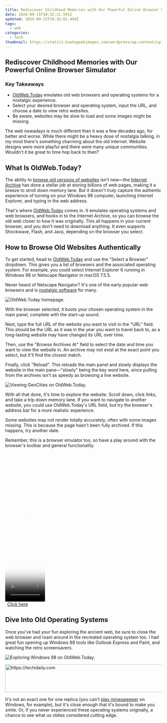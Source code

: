 ```yaml
---
title: Rediscover Childhood Memories with Our Powerful Online Browser Simulator
date: 2024-09-15T18:32:21.591Z
updated: 2024-09-22T16:16:01.494Z
tags:
  - web
categories:
  - tech
thumbnail: https://static1.howtogeekimages.com/wordpress/wp-content/uploads/2024/07/screenshot-of-a-browser-emulator.jpg
---
```


## Rediscover Childhood Memories with Our Powerful Online Browser Simulator

### Key Takeaways

* [OldWeb.Today](https://oldweb.today/) emulates old web browsers and operating systems for a nostalgic experience.
* Select your desired browser and operating system, input the URL, and choose a date to view retro websites.
* Be aware, websites may be slow to load and some images might be missing.

 The web nowadays is much different than it was a few decades ago, for better and worse. While there might be a heavy dose of nostalgia talking, in my mind there's something charming about the old internet. Website designs were more playful and there were many unique communities. Wouldn't it be great to time hop back to then?

##  What Is OldWeb.Today?

 The ability to [browse old versions of websites](https://bypass-frp.techidaily.com/frp-hijacker-by-hagard-download-and-bypass-your-vivo-v27-pro-frp-locks-by-drfone-android/) isn't new—the [Internet Archive](https://web.archive.org/) has done a stellar job at storing billions of web pages, making it a breeze to stroll down memory lane. But it doesn't truly capture the authentic experience of turning on your Windows 98 computer, launching Internet Explorer, and typing in the web address.

 That's where [OldWeb.Today](https://oldweb.today/) comes in. It emulates operating systems and web browsers, and hooks in to the Internet Archive, so you can browse the old web closer to how it was originally. This all happens in your current browser, and you don't need to download anything. It even supports Shockwave, Flash, and Java, depending on the browser you select.

##  How to Browse Old Websites Authentically

 To get started, head to [OldWeb.Today](https://oldweb.today/) and use the "Select a Browser" dropdown. This gives you a list of browsers and the associated operating system. For example, you could select Internet Explorer 6 running in Windows 98 or Netscape Navigator in macOS 7.5.5.

 Never heard of Netscape Navigator? It's one of the early popular web browsers and is [nostalgic software](https://howto.techidaily.com/why-does-my-infinix-hot-40-keep-turning-off-by-itself-6-fixes-are-here-drfone-by-drfone-fix-android-problems-fix-android-problems/) for many.

![OldWeb.Today homepage.](https://static1.howtogeekimages.com/wordpress/wp-content/uploads/2024/07/oldweb-today-homepage.png) 

 With the browser selected, it boots your chosen operating system in the main panel, complete with the start-up sound.

 Next, type the full URL of the website you want to visit in the "URL" field. This should be the URL as it was in the year you want to travel back to, as a long-lasting website may have changed its URL over time.

 Then, use the "Browse Archives At" field to select the date and time you want to view the website in. An archive may not exist at the exact point you select, but it'll find the closest match.

 Finally, click "Reload". This reloads the main panel and slowly displays the website in the main pane—"slowly" being the key word here, since pulling from the archives isn't as speedy as browsing a live website.

![Viewing GeoCities on OldWeb.Today.](https://static1.howtogeekimages.com/wordpress/wp-content/uploads/2024/07/viewing-geocities-on-oldweb-today.png) 

 With all that done, it's time to explore the website. Scroll down, click links, and take a trip down memory lane. If you want to navigate to another website, you could use OldWeb.Today's URL field, but try the browser's address bar for a more realistic experience.

 Some websites may not render totally accurately, often with some images missing. This is because the page hasn't been fully archived. If this happens, try another date.

 Remember, this is a browser emulator too, so have a play around with the browser's toolbar and general functionality.

<!-- affiliate ads begin -->
<span id="1993654">
					<video width="128" height="480" style="cursor:pointer"
           poster="//a.impactradius-go.com/display-clicktoplayimage/1993654.png"
           onclick="if(!this.playClicked){this.play();this.setAttribute('controls',true);this.playClicked=true;}">
	   <source src="//a.impactradius-go.com/display-ad/22993-1993654">
	   <img src="//a.impactradius-go.com/display-clicktoplayimage/1993654.png" style="border: none; height: 100%; width: 100%; object-fit: contain">
	</video>
	<div style="width:80px;text-align:center"><a href="javascript:window.open(decodeURIComponent('https%3A%2F%2Fhomestyler.sjv.io%2Fc%2F5597632%2F1993654%2F22993'), '_blank');void(0);">Click here</a></div>
</span>
<img height="0" width="0" src="https://imp.pxf.io/i/5597632/1993654/22993" style="position:absolute;visibility:hidden;" border="0" />
<!-- affiliate ads end -->

##  Dive Into Old Operating Systems

 Once you've had your fun exploring the ancient web, be sure to close the web browser and roam around in the recreated operating system too. I had great fun opening up Windows 98 tools like Outlook Express and Paint, and watching the retro screensavers.

![Exploring Windows 98 on OldWeb.Today.](https://static1.howtogeekimages.com/wordpress/wp-content/uploads/2024/07/exploring-windows-98-on-oldweb-today.png) 

<!-- affiliate ads begin -->
<a href="https://appsumo.8odi.net/c/5597632/2100542/7443" target="_top" id="2100542">
  <img src="//a.impactradius-go.com/display-ad/7443-2100542" border="0" alt="https://techidaily.com" width="728" height="90"/>
</a>
<img height="0" width="0" src="https://appsumo.8odi.net/i/5597632/2100542/7443" style="position:absolute;visibility:hidden;" border="0" />
<!-- affiliate ads end -->

 It's not an exact one for one replica (you can't [play minesweeper](https://on-screen-recording.techidaily.com/updated-ultimate-list-most-captivating-phone-based-idlers/) on Windows, for example), but it's close enough that it's bound to make you smile. Or, if you never experienced these operating systems originally, a chance to see what us oldies considered cutting edge.

<ins class="adsbygoogle"
     style="display:block"
     data-ad-format="autorelaxed"
     data-ad-client="ca-pub-7571918770474297"
     data-ad-slot="1223367746"></ins>

<ins class="adsbygoogle"
     style="display:block"
     data-ad-client="ca-pub-7571918770474297"
     data-ad-slot="8358498916"
     data-ad-format="auto"
     data-full-width-responsive="true"></ins>



